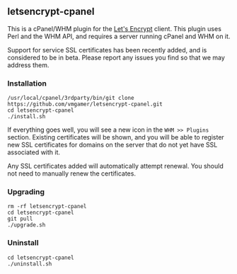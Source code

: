 ## letsencrypt-cpanel
This is a cPanel/WHM plugin for the [Let's Encrypt](https://letsencrypt.org/) client. This plugin uses Perl and the WHM API, and requires a server running cPanel and WHM on it.

Support for service SSL certificates has been recently added, and is considered to be in beta. Please report any issues you find so that we may address them.

### Installation

```
/usr/local/cpanel/3rdparty/bin/git clone https://github.com/vmgamer/letsencrypt-cpanel.git
cd letsencrypt-cpanel
./install.sh
```

If everything goes well, you will see a new icon in the `WHM >> Plugins` section. Existing certificates will be shown, and you will be able to register new SSL certificates for domains on the server that do not yet have SSL associated with it.

Any SSL certificates added will automatically attempt renewal. You should not need to manually renew the certificates.

### Upgrading
	
```
rm -rf letsencrypt-cpanel
cd letsencrypt-cpanel
git pull
./upgrade.sh
```

### Uninstall
	
```
cd letsencrypt-cpanel
./uninstall.sh
```

